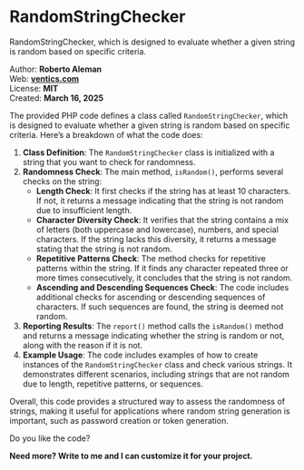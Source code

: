 # RandomStringChecker
RandomStringChecker, which is designed to evaluate whether a given string is random based on specific criteria.

Author: <b>Roberto Aleman</b><br/>
Web: <b><a href="https://ventics.com">ventics.com</a></b><br/>
License: <b>MIT</b><br/>
Created: <b>March 16, 2025</b><br/>

<span class="">The provided PHP code defines a class called <code translate="no">RandomStringChecker</code>, which is designed to evaluate whether a given string is random based on specific criteria. Here’s a breakdown of what the code does:</span>
<ol class="">
 	<li class=""><span class=""><strong>Class Definition</strong>: The <code translate="no">RandomStringChecker</code> class is initialized with a string that you want to check for randomness.</span></li>
 	<li class=""><span class=""><strong>Randomness Check</strong>: The main method, <code translate="no">isRandom()</code>, performs several checks on the string:</span>
<ul class="">
 	<li class=""><strong>Length Check</strong>: It first checks if the string has at least 10 characters. If not, it returns a message indicating that the string is not random due to insufficient length.</li>
 	<li class=""><strong>Character Diversity Check</strong>: It verifies that the string contains a mix of letters (both uppercase and lowercase), numbers, and special characters. If the string lacks this diversity, it returns a message stating that the string is not random.</li>
 	<li class=""><strong>Repetitive Patterns Check</strong>: The method checks for repetitive patterns within the string. If it finds any character repeated three or more times consecutively, it concludes that the string is not random.</li>
 	<li class=""><strong>Ascending and Descending Sequences Check</strong>: The code includes additional checks for ascending or descending sequences of characters. If such sequences are found, the string is deemed not random.</li>
</ul>
</li>
 	<li class=""><span class=""><strong>Reporting Results</strong>: The <code translate="no">report()</code> method calls the <code translate="no">isRandom()</code> method and returns a message indicating whether the string is random or not, along with the reason if it is not.</span></li>
 	<li class=""><span class=""><strong>Example Usage</strong>: The code includes examples of how to create instances of the <code translate="no">RandomStringChecker</code> class and check various strings. It demonstrates different scenarios, including strings that are not random due to length, repetitive patterns, or sequences.</span></li>
</ol>
<span class="">Overall, this code provides a structured way to assess the randomness of strings, making it useful for applications where random string generation is important, such as password creation or token generation.</span>

<p>Do you like the code?</p>
<p><b>Need more? Write to me and I can customize it for your project.</b></p>

